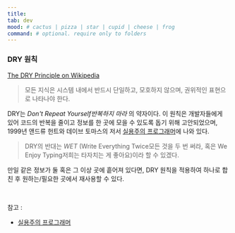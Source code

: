 ```yaml
---
title:
tab: dev 
mood: # cactus | pizza | star | cupid | cheese | frog
command: # optional. require only to folders
---
```

### DRY 원칙

[The DRY Principle on Wikipedia](https://en.wikipedia.org/wiki/Don%27t_repeat_yourself)

> 모든 지식은 시스템 내에서 반드시 단일하고, 모호하지 않으며, 권위적인 표현으로 나타나야 한다.

DRY는 _Don't Repeat Yourself반복하지 마라_ 의 약자이다. 이 원칙은 개발자들에게 있어 코드의 반복을 줄이고 정보를 한 곳에 모을 수 있도록 돕기 위해 고안되었으며, 1999년 앤드류 헌트와 데이브 토마스의 저서 [실용주의 프로그래머](https://en.wikipedia.org/wiki/The_Pragmatic_Programmer)에 나와 있다.

> DRY의 반대는 _WET_ (Write Everything Twice모든 것을 두 번 써라, 혹은 We Enjoy Typing저희는 타자치는 게 좋아요)이라 할 수 있겠다.

만일 같은 정보가 둘 혹은 그 이상 곳에 흩어져 있다면, DRY 원칙을 적용하여 하나로 합친 후 원하는/필요한 곳에서 재사용할 수 있다.

<br>

참고 :

- [실용주의 프로그래머](https://en.wikipedia.org/wiki/The_Pragmatic_Programmer)

<br>

